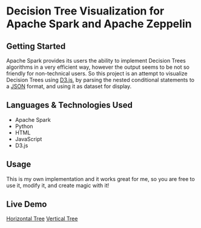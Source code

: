 # Decision Tree Visualization for Apache Spark and Apache Zeppelin
## Getting Started
Apache Spark provides its users the ability to implement Decision Trees algorithms in a very efficient way, however the output seems to be not so friendly for non-technical users. So this project is an attempt to visualize Decision Trees using [D3.js](https://d3js.org/), by parsing the nested conditional statements to a [JSON](http://www.json.org/) format, and using it as dataset for display. 
## Languages & Technologies Used
+ Apache Spark
+ Python
+ HTML
+ JavaScript
+ D3.js
## Usage
This is my own implementation and it works great for me, so you are free to use it, modify it, and create magic with it! 

## Live Demo
[Horizontal Tree](http://jsfiddle.net/coma123/p481fg25/)
[Vertical Tree](http://jsfiddle.net/coma123/3fgp7a6s/)
